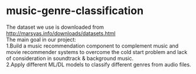 # music-genre-classification
The dataset we use is downloaded from http://marsyas.info/downloads/datasets.html</br>
The main goal in our project:</br>
1.Build a music recommendation component to complement music and movie recommender systems to overcome the cold start problem and lack of consideration in soundtrack & background music.</br>
2.Apply different ML/DL models to classify different genres from audio files.
